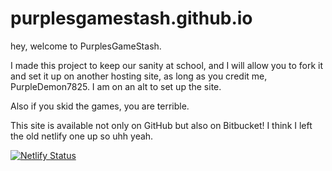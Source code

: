 # purplesgamestash.github.io


hey, welcome to PurplesGameStash.

I made this project to keep our sanity at school, and I will allow you to fork it and set it up on another hosting site, as long as you credit me, PurpleDemon7825. I am on an alt to set up the site.

Also if you skid the games, you are terrible.

This site is available not only on GitHub but also on Bitbucket! I think I left the old netlify one up so uhh yeah.

[![Netlify Status](https://api.netlify.com/api/v1/badges/a8ba8d01-af22-4409-a443-6769ef12d4b4/deploy-status)](https://app.netlify.com/sites/enrichingstudents/deploys)
